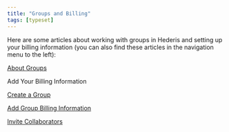 ```yaml
---
title: "Groups and Billing"
tags: [typeset]
---
```

 
<html><body><section data-type="chapter" class="hsecchapter" data-hederis-type="hsecchapter" id="intro-groups" data-pi-attrs="id: intro-groups; data-tags: typeset;" role="doc-chapter" data-tags="typeset" data-author-name=" " data-book-title=" " title="Groups and Billing"><p class="hblkp" data-hederis-type="hblkp" id="pmDWUSXqo">Here are some articles about working with groups in Hederis and setting up your billing information (you can also find these articles in the navigation menu to the left): </p><p class="hblkp" data-hederis-type="hblkp" id="pSrdIQuVQ"><a href="{% link _docs/about-groups.md %}" class="hspana" data-hederis-type="hspana" id="pLWs3RU5Z">About Groups</a></p><p class="hblkp" data-hederis-type="hblkp" id="p9FH2r5tQ"><span class="Hyperlink" data-hederis-type="hspnspan" id="pYFAVdiXC">Add Your Billing Information</span></p><p class="hblkp" data-hederis-type="hblkp" id="pzABMhDBc"><a href="{% link _docs/create-group.md %}" class="hspana" data-hederis-type="hspana" id="pAslNxCMV">Create a Group</a></p><p class="hblkp" data-hederis-type="hblkp" id="p8RGYjnnX"><a href="{% link _docs/group-billing.md %}" class="hspana" data-hederis-type="hspana" id="pNllokAbc">Add Group Billing Information</a></p><p class="hblkp" data-hederis-type="hblkp" id="pyhqNqHuQ"><a href="{% link _docs/invite-collaborator.md %}" class="hspana" data-hederis-type="hspana" id="pD1dZ7Ded">Invite Collaborators</a></p></section></body></html>
